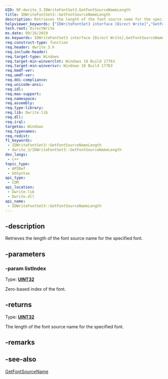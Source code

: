 ```yaml
---
UID: NF:dwrite_3.IDWriteFontSet3.GetFontSourceNameLength
title: IDWriteFontSet3::GetFontSourceNameLength
description: Retrieves the length of the font source name for the specified font.
helpviewer_keywords: ["IDWriteFontSet3 interface [Direct Write]","GetFontSourceNameLength method","IDWriteFontSet3.GetFontSourceNameLength","IDWriteFontSet3::GetFontSourceNameLength","GetFontSourceNameLength","GetFontSourceNameLength method [Direct Write]","GetFontSourceNameLength method [Direct Write]","IDWriteFontSet3 interface","directwrite.idwritefontset3_getfontsourcenamelength","dwrite_3/IDWriteFontSet3::GetFontSourceNameLength"]
tech.root: DirectWrite
ms.date: 09/16/2019
ms.keywords: IDWriteFontSet3 interface [Direct Write],GetFontSourceNameLength method, IDWriteFontSet3.GetFontSourceNameLength, IDWriteFontSet3::GetFontSourceNameLength, GetFontSourceNameLength, GetFontSourceNameLength method [Direct Write], GetFontSourceNameLength method [Direct Write],IDWriteFontSet3 interface, directwrite.idwritefontset3_getfontsourcenamelength, dwrite_3/IDWriteFontSet3::GetFontSourceNameLength
req.construct-type: function
req.header: dwrite_3.h
req.include-header: 
req.target-type: Windows
req.target-min-winverclnt: Windows 10 Build 17763
req.target-min-winversvr: Windows 10 Build 17763
req.kmdf-ver: 
req.umdf-ver: 
req.ddi-compliance: 
req.unicode-ansi: 
req.idl: 
req.max-support: 
req.namespace: 
req.assembly: 
req.type-library: 
req.lib: Dwrite.lib
req.dll: 
req.irql: 
targetos: Windows
req.typenames: 
req.redist: 
f1_keywords:
 - IDWriteFontSet3::GetFontSourceNameLength
 - dwrite_3/IDWriteFontSet3::GetFontSourceNameLength
dev_langs:
 - c++
topic_type:
 - APIRef
 - kbSyntax
api_type:
 - COM
api_location:
 - Dwrite.lib
 - Dwrite.dll
api_name:
 - IDWriteFontSet3::GetFontSourceNameLength
---
```


## -description

Retrieves the length of the font source name for the specified font.

## -parameters

### -param listIndex

Type: **[UINT32](/windows/win32/winprog/windows-data-types)**

Zero-based index of the font.

## -returns

Type: **[UINT32](/windows/win32/winprog/windows-data-types)**

The length of the font source name for the specified font.

## -remarks

## -see-also

[GetFontSourceName](./nf-dwrite_3-idwritefontset3-getfontsourcename.md)

